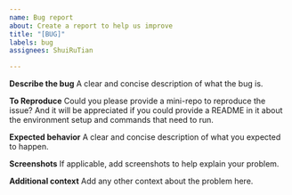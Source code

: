 ```yaml
---
name: Bug report
about: Create a report to help us improve
title: "[BUG]"
labels: bug
assignees: ShuiRuTian

---
```


**Describe the bug**
A clear and concise description of what the bug is.

**To Reproduce**
Could you please provide a mini-repo to reproduce the issue?
And it will be appreciated if you could provide a README in it about the environment setup and commands that need to run.

**Expected behavior**
A clear and concise description of what you expected to happen.

**Screenshots**
If applicable, add screenshots to help explain your problem.

**Additional context**
Add any other context about the problem here.
